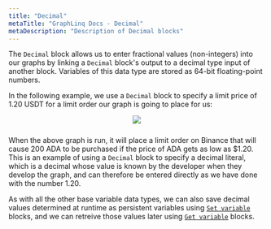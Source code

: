 ```yaml
---
title: "Decimal"
metaTitle: "GraphLinq Docs - Decimal"
metaDescription: "Description of Decimal blocks"
---
```

The `Decimal` block allows us to enter fractional values (non-integers) into our graphs by linking a `Decimal` block's output to a decimal type input of another block. Variables of this data type are stored as 64-bit floating-point numbers.<p/>
In the following example, we use a `Decimal` block to specify a limit price of 1.20 USDT for a limit order our graph is going to place for us:<p/>

<center>
<img src="https://i.imgur.com/m46Z2D5.png"
     style="margin-bottom:10px;" />
</center>

When the above graph is run, it will place a limit order on Binance that will cause 200 ADA to be purchased if the price of ADA gets as low as $1.20.
This is an example of using a `Decimal` block to specify a decimal literal, which is a decimal whose value is known by the developer when they develop the graph, and can therefore be entered directly as we have done with the number 1.20. <p/>
As with all the other base variable data types, we can also save decimal values determined at runtime as persistent variables using <a href="/blockTypes/1-baseVariable/9-setVariable"> `Set variable`</a> blocks, and we can retreive those values later using <a href="/blockTypes/1-baseVariable/7-getVariable"> `Get variable`</a> blocks.
